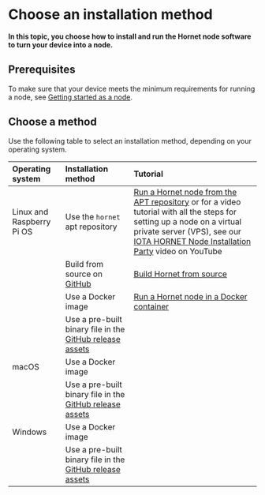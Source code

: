 # Choose an installation method

**In this topic, you choose how to install and run the Hornet node software to turn your device into a node.**

## Prerequisites

To make sure that your device meets the minimum requirements for running a node, see [Getting started as a node](root://getting-started/1.1/running-nodes/running-a-node.md).

## Choose a method

Use the following table to select an installation method, depending on your operating system.

|**Operating system**|**Installation method**|**Tutorial**|
|:-------------------|:----------------------|:-----------|
|Linux and Raspberry Pi OS|Use the `hornet` apt repository|[Run a Hornet node from the APT repository](../tutorials/install-hornet-linux.md) or for a video tutorial with all the steps for setting up a node on a virtual private server (VPS), see our [IOTA HORNET Node Installation Party](https://youtu.be/nfBhdRCV2kw) video on YouTube|
| |Build from source on [GitHub](https://github.com/gohornet/hornet)| [Build Hornet from source](../tutorials/build-from-source.md)|
| |Use a Docker image| [Run a Hornet node in a Docker container](../tutorials/install-hornet-docker.md)
| |Use a pre-built binary file in the [GitHub release assets](https://github.com/gohornet/hornet/releases)| |
|macOS|Use a Docker image| |
| |Use a pre-built binary file in the [GitHub release assets](https://github.com/gohornet/hornet/releases)
|Windows|Use a Docker image| |
| |Use a pre-built binary file in the [GitHub release assets](https://github.com/gohornet/hornet/releases) | |
